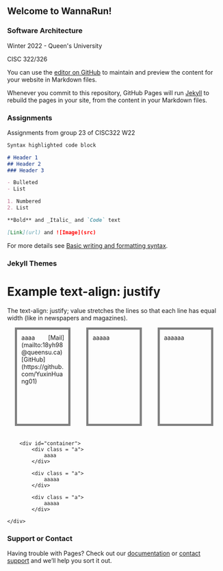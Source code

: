 ## Welcome to WannaRun!
### Software Architecture
<p> Winter 2022 - Queen's University </p>
<p> CISC 322/326 </p>

You can use the [editor on GitHub](https://github.com/YuxinHuang01/CISC322-Group23-Project/edit/main/docs/index.md) to maintain and preview the content for your website in Markdown files.

Whenever you commit to this repository, GitHub Pages will run [Jekyll](https://jekyllrb.com/) to rebuild the pages in your site, from the content in your Markdown files.

### Assignments
Assignments from group 23 of CISC322 W22


```markdown
Syntax highlighted code block

# Header 1
## Header 2
### Header 3

- Bulleted
- List

1. Numbered
2. List

**Bold** and _Italic_ and `Code` text

[Link](url) and ![Image](src)
```

For more details see [Basic writing and formatting syntax](https://docs.github.com/en/github/writing-on-github/getting-started-with-writing-and-formatting-on-github/basic-writing-and-formatting-syntax).

### Jekyll Themes

<html>
<head>
<style>
#container {
				width: 500px;
				height: 250px;
				display: flex;
				display: -webkit-flex;
				flex-direction: row;
				flex-wrap: nowrap;
				justify-content: space-around;
				align-items: flex-start
			}
.a {
  border: 1px solid black;
  padding: 10px;
  width: 100px;
  height: 200px;
  border: 5px solid gray;
  text-align: justify;
}
</style>
</head>
<body>

<h1>Example text-align: justify</h1>

<p>The text-align: justify; value stretches the lines so that each line has equal width (like in newspapers and magazines).</p>



<div id="container">
			<div class = "a">
aaaa
[Mail](mailto:18yh98@queensu.ca)				
[GitHub](https://github.com/YuxinHuang01)
</div>

<div class = "a">
aaaaa
</div>
<div class = "a">
aaaaaa
</div>
		</div>
        
        <div id="container">
			<div class = "a">
				aaaa
			</div>

			<div class = "a">
				aaaaa
			</div>
		
			<div class = "a">
				aaaaa
			</div>

	</div>

</body>
</html>

### Support or Contact

Having trouble with Pages? Check out our [documentation](https://docs.github.com/categories/github-pages-basics/) or [contact support](https://support.github.com/contact) and we’ll help you sort it out.
